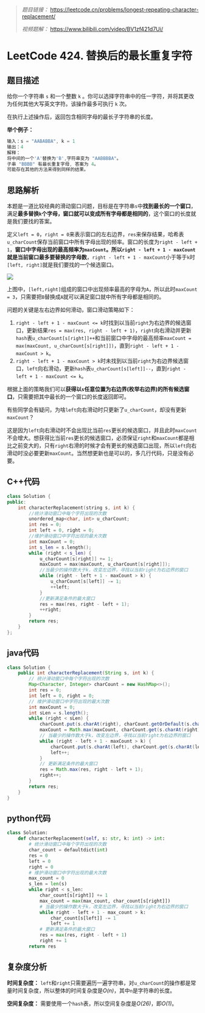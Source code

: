 > *题目链接：* https://leetcode.cn/problems/longest-repeating-character-replacement/
>
> *视频题解：* https://www.bilibili.com/video/BV1zf421d7Ui/

# LeetCode 424. 替换后的最长重复字符

## 题目描述

给你一个字符串 `s` 和一个整数 `k` 。你可以选择字符串中的任一字符，并将其更改为任何其他大写英文字符。该操作最多可执行 `k` 次。

在执行上述操作后，返回包含相同字母的最长子字符串的长度。

**举个例子：**

```cpp
输入：s = "AABABBA", k = 1
输出：4
解释：
将中间的一个'A'替换为'B',字符串变为 "AABBBBA"。
子串 "BBBB" 有最长重复字母, 答案为 4。
可能存在其他的方法来得到同样的结果。
```

## 思路解析

本题是一道比较经典的滑动窗口问题，目标是在字符串`s`中**找到最长的一个窗口**，满足**最多替换`k`个字母，窗口就可以变成所有字母都是相同的**，这个窗口的长度就是我们要找的答案。

定义`left = 0`，`right = 0`来表示窗口的左右边界，`res`来保存结果，哈希表`u_charCount`保存当前窗口中所有字母出现的频率。窗口的长度为`right - left + 1`，**窗口中字母出现的最高频率为`maxCount`。所以`right - left + 1 - maxCount`就是当前窗口最多要替换的字母数**，`right - left + 1 - maxCount`小于等于`k`时`[left, right]`就是我们要找的一个候选窗口。

![](https://gitee.com/ldtech007/picture/raw/master/pic/lc-0424-01.png)

上图中，`[left,right]`组成的窗口中出现频率最高的字母为`A`，所以此时`maxCount = 3`，只需要把`B`替换成`A`就可以满足窗口就中所有字母都是相同的。

问题的关键是左右边界如何滑动，窗口滑动策略如下：

1. `right - left + 1 - maxCount <= k`时找到以当前`right`为右边界的候选窗口，更新结果`res = max(res, right - left + 1)`，`right`向右滑动并更新`hash`表`u_charCount[s[right]]++`和当前窗口中字母的最高频率`maxCount = max(maxCount, u_charCount[s[right]])`，直到`right - left + 1 - maxCount > k`。
2. `right - left + 1 - maxCount > k`时未找到以当前`right`为右边界候选窗口，`left`向右滑动，更新`hash`表`u_charCount[s[left]]--`，直到`right - left + 1 - maxCount <= k`。

根据上面的策略我们可以**获得以`s`任意位置为右边界(枚举右边界)的所有候选窗口**，只需要把其中最长的一个窗口的长度返回即可。

有些同学会有疑问，为啥`left`向右滑动时只更新了`u_charCount`，却没有更新`maxCount`？

这是因为`left`向右滑动时不会出现比当前`res`更长的候选窗口，并且此时`maxCount`不会增大。想获得比当前`res`更长的候选窗口，必须保证`right`和`maxCount`都是相比之前变大的，只有`right`右滑的时候才会有更长的候选窗口出现，所以`left`向右滑动时没必要更新`maxCount`。当然想更新也是可以的，多几行代码，只是没有必要。

## C++代码

```cpp
class Solution {
public:
    int characterReplacement(string s, int k) {
        //统计滑动窗口中每个字符出现的次数
        unordered_map<char, int> u_charCount;
        int res = 0;
        int left = 0, right = 0;
        //维护滑动窗口中字符出现的最大次数
        int maxCount = 0;
        int s_len = s.length();
        while (right < s_len) {
            u_charCount[s[right]] += 1;
            maxCount = max(maxCount, u_charCount[s[right]]);
            //当最少的操作数大于k，改变左边界，寻找以当前right为右边界的窗口
            while (right - left + 1 - maxCount > k) {
                u_charCount[s[left]] -= 1;
                ++left;
            }
            //更新满足条件的最大窗口
            res = max(res, right - left + 1);
            ++right;
        }
        return res;
    }
};
```

## java代码

```java
class Solution {
    public int characterReplacement(String s, int k) {
        // 统计滑动窗口中每个字符出现的次数
        Map<Character, Integer> charCount = new HashMap<>();
        int res = 0;
        int left = 0, right = 0;
        // 维护滑动窗口中字符出现的最大次数
        int maxCount = 0;
        int sLen = s.length();
        while (right < sLen) {
            charCount.put(s.charAt(right), charCount.getOrDefault(s.charAt(right), 0) + 1);
            maxCount = Math.max(maxCount, charCount.get(s.charAt(right)));
            // 当最少的操作数大于k，改变左边界，寻找以当前right为右边界的窗口
            while (right - left + 1 - maxCount > k) {
                charCount.put(s.charAt(left), charCount.get(s.charAt(left)) - 1);
                left++;
            }
            // 更新满足条件的最大窗口
            res = Math.max(res, right - left + 1);
            right++;
        }
        return res;
    }
}
```

## python代码

```python
class Solution:
    def characterReplacement(self, s: str, k: int) -> int:
        # 统计滑动窗口中每个字符出现的次数
        char_count = defaultdict(int)
        res = 0
        left = 0
        right = 0
        # 维护滑动窗口中字符出现的最大次数
        max_count = 0
        s_len = len(s)
        while right < s_len:
            char_count[s[right]] += 1
            max_count = max(max_count, char_count[s[right]])
            # 当最少的操作数大于k，改变左边界，寻找以当前right为右边界的窗口
            while right - left + 1 - max_count > k:
                char_count[s[left]] -= 1
                left += 1
            # 更新满足条件的最大窗口
            res = max(res, right - left + 1)
            right += 1
        return res
```

## 复杂度分析

**时间复杂度：** `left`和`right`只需要遍历一遍字符串，对`u_charCount`的操作都是常量时间复杂度，所以整体的时间复杂度是*O(n)*，其中`n`是字符串的长度。

**空间复杂度：** 需要使用一个`hash`表，所以空间复杂度是*O(26)*，即*O(1)*。

